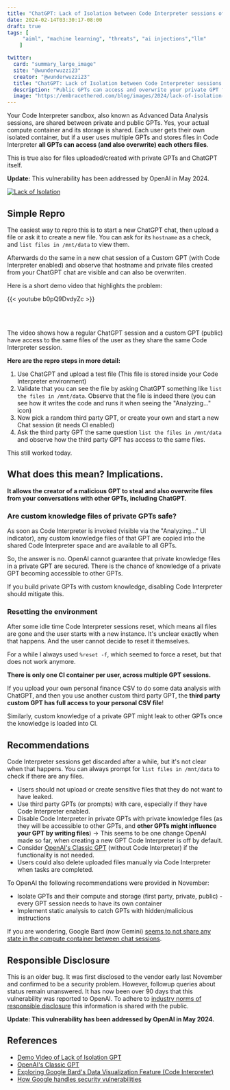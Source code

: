 ```yaml
---
title: "ChatGPT: Lack of Isolation between Code Interpreter sessions of GPTs"
date: 2024-02-14T03:30:17-08:00
draft: true
tags: [
     "aiml", "machine learning", "threats", "ai injections","llm"
    ]

twitter:
  card: "summary_large_image"
  site: "@wunderwuzzi23"
  creator: "@wunderwuzzi23"
  title: "ChatGPT: Lack of Isolation between Code Interpreter sessions of GPTs"
  description: "Public GPTs can access and overwrite your private GPT files and vice versa."
  image: "https://embracethered.com/blog/images/2024/lack-of-isolation-gpts.png"
---
```




Your Code Interpreter sandbox, also known as Advanced Data Analysis sessions, are shared between private and public GPTs. Yes, your actual compute container and its storage is shared. Each user gets their own isolated container, but if a user uses multiple GPTs and stores files in Code Interpreter **all GPTs can access (and also overwrite) each others files**. 

This is true also for files uploaded/created with private GPTs and ChatGPT itself.

**Update:** This vulnerability has been addressed by OpenAI in May 2024.

[![Lack of Isolation](/blog/images/2024/lack-of-isolation-gpts.png)](/blog/images/2024/lack-of-isolation-gpts.png)


## Simple Repro

The easiest way to repro this is to start a new ChatGPT chat, then upload a file or ask it to create a new file. You can ask for its `hostname` as a check, and `list files in /mnt/data` to view them. 

Afterwards do the same in a new chat session of a Custom GPT (with Code Interpreter enabled) and observe that hostname and private files created from your ChatGPT chat are visible and can also be overwriten.

Here is a short demo video that highlights the problem:

{{< youtube b0pQ9DvdyZc >}}

<br><br>

The video shows how a regular ChatGPT session and a custom GPT (public) have access to the same files of the user as they share the same Code Interpreter session.

**Here are the repro steps in more detail:**

1. Use ChatGPT and upload a test file (This file is stored inside your Code Interpreter environment)
2. Validate that you can see the file by asking ChatGPT something like `list the files in /mnt/data`. Observe that the file is indeed there (you can see how it writes the code and runs it when seeing the  "Analyzing..." icon)
3. Now pick a random third party GPT, or create your own and start a new Chat session (it needs CI enabled)
4. Ask the third party GPT the same question `list the files in /mnt/data` and observe how the third party GPT has access to the same files.

This still worked today.

## What does this mean? Implications.

**It allows the creator of a malicious GPT to steal and also overwrite files from your conversations with other GPTs, including ChatGPT**. 

### Are custom knowledge files of private GPTs safe?

As soon as Code Interpreter is invoked (visible via the "Analyzing..." UI indicator), any custom knowledge files of that GPT are copied into the shared Code Interpreter space and are available to all GPTs. 

So, the answer is no. OpenAI cannot guarantee that private knowledge files in a private GPT are secured. There is the chance of knowledge of a private GPT becoming accessible to other GPTs. 

If you build private GPTs with custom knowledge, disabling Code Interpreter should mitigate this.

### Resetting the environment

After some idle time Code Interpreter sessions reset, which means all files are gone and the user starts with a new instance. It's unclear exactly when that happens. And the user cannot decide to reset it themselves. 

For a while I always used `%reset -f`, which seemed to force a reset, but that does not work anymore.

**There is only one CI container per user, across multiple GPT sessions.**

If you upload your own personal finance CSV to do some data analysis with ChatGPT, and then you use another custom third party GPT, the **third party custom GPT has full access to your personal CSV file**! 

Similarly, custom knowledge of a private GPT might leak to other GPTs once the knowledge is loaded into CI.

## Recommendations 

Code Interpreter sessions get discarded after a while, but it's not clear when that happens. You can always prompt for `list files in /mnt/data` to check if there are any files.

* Users should not upload or create sensitive files that they do not want to have leaked.
* Use third party GPTs (or prompts) with care, especially if they have Code Interpreter enabled.
* Disable Code Interpreter in private GPTs with private knowledge files (as they will be accessible to other GPTs, and **other GPTs might influence your GPT by writing files**) -> This seems to be one change OpenAI made so far, when creating a new GPT Code Interpreter is off by default.
* Consider [OpenAI's Classic GPT](https://chat.openai.com/g/g-YyyyMT9XH-chatgpt-classic) (without Code Interpreter) if the functionality is not needed. 
* Users could also delete uploaded files manually via Code Interpreter when tasks are completed.

To OpenAI the following recommendations were provided in November:

* Isolate GPTs and their compute and storage (first party, private, public) - every GPT session needs to have its own container 
* Implement static analysis to catch GPTs with hidden/malicious instructions

If you are wondering, Google Bard (now Gemini) [seems to not share any state in the compute container between chat sessions](/blog/posts/2024/exploring-google-bard-vm/).

## Responsible Disclosure

This is an older bug. It was first disclosed to the vendor early last November and confirmed to be a security problem. However, followup queries about status remain unanswered. It has now been over 90 days that this vulnerability was reported to OpenAI. To adhere to [industry norms of responsible disclosure](https://about.google/intl/ALL_us/appsecurity/) this information is shared with the public. 

**Update: This vulnerability has been addressed by OpenAI in May 2024.**



## References

* [Demo Video of Lack of Isolation GPT](https://www.youtube.com/watch?v=b0pQ9DvdyZc)
* [OpenAI's Classic GPT](https://chat.openai.com/g/g-YyyyMT9XH-chatgpt-classic)
* [Exploring Google Bard's Data Visualization Feature (Code Interpreter)](/blog/posts/2024/exploring-google-bard-vm/)
* [How Google handles security vulnerabilities](https://about.google/intl/ALL_us/appsecurity/)
